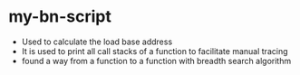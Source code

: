 # my-bn-script

+ Used to calculate the load base address
+ It is used to print all call stacks of a function to facilitate manual tracing
+ found a way from a function to a function with breadth search algorithm
